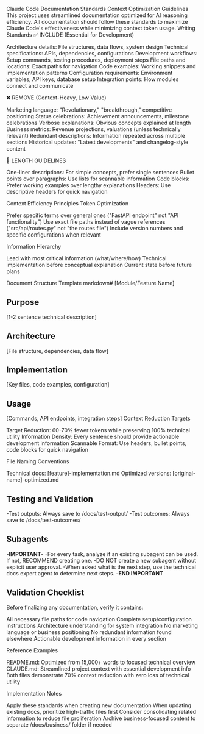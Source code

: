 Claude Code Documentation Standards
Context Optimization Guidelines
This project uses streamlined documentation optimized for AI reasoning efficiency. All documentation should follow these standards to maximize Claude Code's effectiveness while minimizing context token usage.
Writing Standards
✅ INCLUDE (Essential for Development)

Architecture details: File structures, data flows, system design
Technical specifications: APIs, dependencies, configurations
Development workflows: Setup commands, testing procedures, deployment steps
File paths and locations: Exact paths for navigation
Code examples: Working snippets and implementation patterns
Configuration requirements: Environment variables, API keys, database setup
Integration points: How modules connect and communicate

❌ REMOVE (Context-Heavy, Low Value)

Marketing language: "Revolutionary," "breakthrough," competitive positioning
Status celebrations: Achievement announcements, milestone celebrations
Verbose explanations: Obvious concepts explained at length
Business metrics: Revenue projections, valuations (unless technically relevant)
Redundant descriptions: Information repeated across multiple sections
Historical updates: "Latest developments" and changelog-style content

📏 LENGTH GUIDELINES

One-liner descriptions: For simple concepts, prefer single sentences
Bullet points over paragraphs: Use lists for scannable information
Code blocks: Prefer working examples over lengthy explanations
Headers: Use descriptive headers for quick navigation

Context Efficiency Principles
Token Optimization

Prefer specific terms over general ones ("FastAPI endpoint" not "API functionality")
Use exact file paths instead of vague references ("src/api/routes.py" not "the routes file")
Include version numbers and specific configurations when relevant

Information Hierarchy

Lead with most critical information (what/where/how)
Technical implementation before conceptual explanation
Current state before future plans

Document Structure Template
markdown# [Module/Feature Name]

## Purpose
[1-2 sentence technical description]

## Architecture
[File structure, dependencies, data flow]

## Implementation
[Key files, code examples, configuration]

## Usage
[Commands, API endpoints, integration steps]
Context Reduction Targets

Target Reduction: 60-70% fewer tokens while preserving 100% technical utility
Information Density: Every sentence should provide actionable development information
Scannable Format: Use headers, bullet points, code blocks for quick navigation

File Naming Conventions

Technical docs: [feature]-implementation.md
Optimized versions: [original-name]-optimized.md

## Testing and Validation
-Test outputs: Always save to /docs/test-output/
-Test outcomes: Always save to /docs/test-outcomes/

## Subagents
-**IMPORTANT**-
-For every task, analyze if an existing subagent can be used. If not, RECOMMEND creating one. 
-DO NOT create a new subagent without explicit user approval.
-When asked what is the next step, use the technical docs expert agent to determine next steps.
-**END IMPORTANT**

## Validation Checklist
Before finalizing any documentation, verify it contains:

All necessary file paths for code navigation
Complete setup/configuration instructions
Architecture understanding for system integration
No marketing language or business positioning
No redundant information found elsewhere
Actionable development information in every section

Reference Examples

README.md: Optimized from 15,000+ words to focused technical overview
CLAUDE.md: Streamlined project context with essential development info
Both files demonstrate 70% context reduction with zero loss of technical utility

Implementation Notes

Apply these standards when creating new documentation
When updating existing docs, prioritize high-traffic files first
Consider consolidating related information to reduce file proliferation
Archive business-focused content to separate /docs/business/ folder if needed